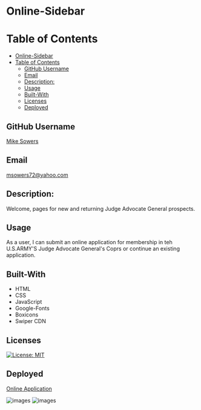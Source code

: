 # Online-Sidebar

# Table of Contents
- [Online-Sidebar](#online-sidebar)
- [Table of Contents](#table-of-contents)
  - [GitHub Username](#github-username)
  - [Email](#email)
  - [Description:](#description)
  - [Usage](#usage)
  - [Built-With](#built-with)
  - [Licenses](#licenses)
  - [Deployed](#deployed)


## GitHub Username
[Mike Sowers](https://github.com/msowers72)

## Email
<msowers72@yahoo.com>

## Description:
Welcome, pages for new and returning Judge Advocate General prospects.

## Usage
As a user, I can submit an online application for membership in teh U.S.ARMY'S Judge Advocate General's Coprs or continue an existing application.

## Built-With
* HTML
* CSS
* JavaScript
* Google-Fonts
* Boxicons
* Swiper CDN

   

## Licenses 
[![License: MIT](https://img.shields.io/badge/License-MIT-yellow.svg)](https://opensource.org/licenses/MIT)
<!-- ![Tux, the Linux mascot](https://img.shields.io/badge/License-MIT-green) -->
  
 ## Deployed
 [Online Application](https://msowers72.github.io/Log-In-Form/)
 
 
 ![images](./src/images/Screenshot1.png) 
 ![images](./src/images/Screenshot2.png) 
 


